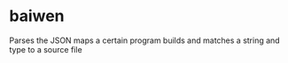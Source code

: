 # baiwen
Parses the JSON maps a certain program builds and matches a string and type to a source file

